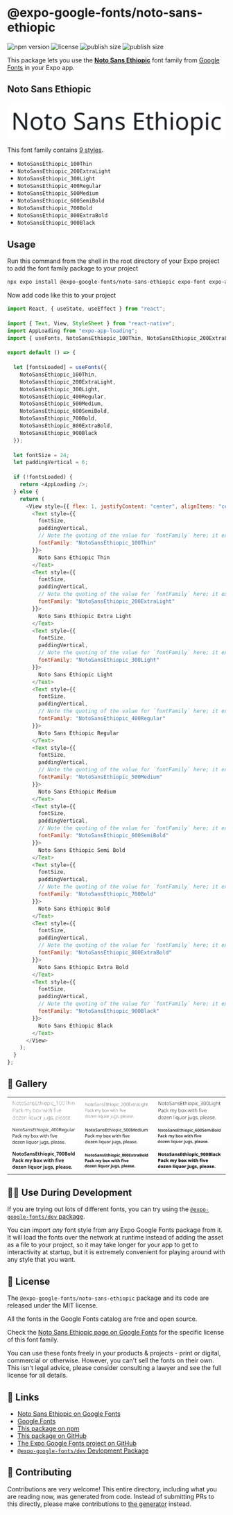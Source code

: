 # @expo-google-fonts/noto-sans-ethiopic

![npm version](https://flat.badgen.net/npm/v/@expo-google-fonts/noto-sans-ethiopic)
![license](https://flat.badgen.net/github/license/expo/google-fonts)
![publish size](https://flat.badgen.net/packagephobia/install/@expo-google-fonts/noto-sans-ethiopic)
![publish size](https://flat.badgen.net/packagephobia/publish/@expo-google-fonts/noto-sans-ethiopic)

This package lets you use the [**Noto Sans Ethiopic**](https://fonts.google.com/specimen/Noto+Sans+Ethiopic) font family from [Google Fonts](https://fonts.google.com/) in your Expo app.

## Noto Sans Ethiopic

![Noto Sans Ethiopic](./font-family.png)

This font family contains [9 styles](#-gallery).

- `NotoSansEthiopic_100Thin`
- `NotoSansEthiopic_200ExtraLight`
- `NotoSansEthiopic_300Light`
- `NotoSansEthiopic_400Regular`
- `NotoSansEthiopic_500Medium`
- `NotoSansEthiopic_600SemiBold`
- `NotoSansEthiopic_700Bold`
- `NotoSansEthiopic_800ExtraBold`
- `NotoSansEthiopic_900Black`

## Usage

Run this command from the shell in the root directory of your Expo project to add the font family package to your project

```sh
npx expo install @expo-google-fonts/noto-sans-ethiopic expo-font expo-app-loading
```

Now add code like this to your project

```js
import React, { useState, useEffect } from "react";

import { Text, View, StyleSheet } from "react-native";
import AppLoading from "expo-app-loading";
import { useFonts, NotoSansEthiopic_100Thin, NotoSansEthiopic_200ExtraLight, NotoSansEthiopic_300Light, NotoSansEthiopic_400Regular, NotoSansEthiopic_500Medium, NotoSansEthiopic_600SemiBold, NotoSansEthiopic_700Bold, NotoSansEthiopic_800ExtraBold, NotoSansEthiopic_900Black } from '@expo-google-fonts/noto-sans-ethiopic';

export default () => {

  let [fontsLoaded] = useFonts({
    NotoSansEthiopic_100Thin, 
    NotoSansEthiopic_200ExtraLight, 
    NotoSansEthiopic_300Light, 
    NotoSansEthiopic_400Regular, 
    NotoSansEthiopic_500Medium, 
    NotoSansEthiopic_600SemiBold, 
    NotoSansEthiopic_700Bold, 
    NotoSansEthiopic_800ExtraBold, 
    NotoSansEthiopic_900Black
  });

  let fontSize = 24;
  let paddingVertical = 6;

  if (!fontsLoaded) {
    return <AppLoading />;
  } else {
    return (
      <View style={{ flex: 1, justifyContent: "center", alignItems: "center" }}>
        <Text style={{
          fontSize,
          paddingVertical,
          // Note the quoting of the value for `fontFamily` here; it expects a string!
          fontFamily: "NotoSansEthiopic_100Thin"
        }}>
          Noto Sans Ethiopic Thin
        </Text>
        <Text style={{
          fontSize,
          paddingVertical,
          // Note the quoting of the value for `fontFamily` here; it expects a string!
          fontFamily: "NotoSansEthiopic_200ExtraLight"
        }}>
          Noto Sans Ethiopic Extra Light
        </Text>
        <Text style={{
          fontSize,
          paddingVertical,
          // Note the quoting of the value for `fontFamily` here; it expects a string!
          fontFamily: "NotoSansEthiopic_300Light"
        }}>
          Noto Sans Ethiopic Light
        </Text>
        <Text style={{
          fontSize,
          paddingVertical,
          // Note the quoting of the value for `fontFamily` here; it expects a string!
          fontFamily: "NotoSansEthiopic_400Regular"
        }}>
          Noto Sans Ethiopic Regular
        </Text>
        <Text style={{
          fontSize,
          paddingVertical,
          // Note the quoting of the value for `fontFamily` here; it expects a string!
          fontFamily: "NotoSansEthiopic_500Medium"
        }}>
          Noto Sans Ethiopic Medium
        </Text>
        <Text style={{
          fontSize,
          paddingVertical,
          // Note the quoting of the value for `fontFamily` here; it expects a string!
          fontFamily: "NotoSansEthiopic_600SemiBold"
        }}>
          Noto Sans Ethiopic Semi Bold
        </Text>
        <Text style={{
          fontSize,
          paddingVertical,
          // Note the quoting of the value for `fontFamily` here; it expects a string!
          fontFamily: "NotoSansEthiopic_700Bold"
        }}>
          Noto Sans Ethiopic Bold
        </Text>
        <Text style={{
          fontSize,
          paddingVertical,
          // Note the quoting of the value for `fontFamily` here; it expects a string!
          fontFamily: "NotoSansEthiopic_800ExtraBold"
        }}>
          Noto Sans Ethiopic Extra Bold
        </Text>
        <Text style={{
          fontSize,
          paddingVertical,
          // Note the quoting of the value for `fontFamily` here; it expects a string!
          fontFamily: "NotoSansEthiopic_900Black"
        }}>
          Noto Sans Ethiopic Black
        </Text>
      </View>
    );
  }
};
```

## 🔡 Gallery


||||
|-|-|-|
|![NotoSansEthiopic_100Thin](./NotoSansEthiopic_100Thin.ttf.png)|![NotoSansEthiopic_200ExtraLight](./NotoSansEthiopic_200ExtraLight.ttf.png)|![NotoSansEthiopic_300Light](./NotoSansEthiopic_300Light.ttf.png)||
|![NotoSansEthiopic_400Regular](./NotoSansEthiopic_400Regular.ttf.png)|![NotoSansEthiopic_500Medium](./NotoSansEthiopic_500Medium.ttf.png)|![NotoSansEthiopic_600SemiBold](./NotoSansEthiopic_600SemiBold.ttf.png)||
|![NotoSansEthiopic_700Bold](./NotoSansEthiopic_700Bold.ttf.png)|![NotoSansEthiopic_800ExtraBold](./NotoSansEthiopic_800ExtraBold.ttf.png)|![NotoSansEthiopic_900Black](./NotoSansEthiopic_900Black.ttf.png)||


## 👩‍💻 Use During Development

If you are trying out lots of different fonts, you can try using the [`@expo-google-fonts/dev` package](https://github.com/expo/google-fonts/tree/master/font-packages/dev#readme).

You can import _any_ font style from any Expo Google Fonts package from it. It will load the fonts over the network at runtime instead of adding the asset as a file to your project, so it may take longer for your app to get to interactivity at startup, but it is extremely convenient for playing around with any style that you want.


## 📖 License

The `@expo-google-fonts/noto-sans-ethiopic` package and its code are released under the MIT license.

All the fonts in the Google Fonts catalog are free and open source.

Check the [Noto Sans Ethiopic page on Google Fonts](https://fonts.google.com/specimen/Noto+Sans+Ethiopic) for the specific license of this font family.

You can use these fonts freely in your products & projects - print or digital, commercial or otherwise. However, you can't sell the fonts on their own. This isn't legal advice, please consider consulting a lawyer and see the full license for all details.

## 🔗 Links

- [Noto Sans Ethiopic on Google Fonts](https://fonts.google.com/specimen/Noto+Sans+Ethiopic)
- [Google Fonts](https://fonts.google.com/)
- [This package on npm](https://www.npmjs.com/package/@expo-google-fonts/noto-sans-ethiopic)
- [This package on GitHub](https://github.com/expo/google-fonts/tree/master/font-packages/noto-sans-ethiopic)
- [The Expo Google Fonts project on GitHub](https://github.com/expo/google-fonts)
- [`@expo-google-fonts/dev` Devlopment Package](https://github.com/expo/google-fonts/tree/master/font-packages/dev)

## 🤝 Contributing

Contributions are very welcome! This entire directory, including what you are reading now, was generated from code. Instead of submitting PRs to this directly, please make contributions to [the generator](https://github.com/expo/google-fonts/tree/master/packages/generator) instead.
